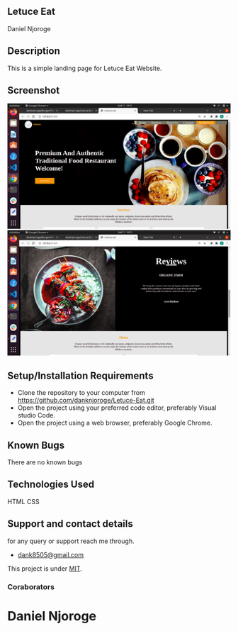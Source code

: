 ## Letuce Eat
Daniel Njoroge
## Description
This is a simple landing page for Letuce Eat Website.
## Screenshot
<img src="images/s1.png">
<img src="images/s2.png">

## Setup/Installation Requirements
* Clone the repository to your computer from 
        https://github.com/danknjoroge/Letuce-Eat.git
* Open the project using your preferred code editor, preferably Visual studio Code.
* Open the project using a web browser, preferably Google Chrome.
## Known Bugs
There are no known bugs
## Technologies Used
HTML 
CSS
## Support and contact details
for any query or support reach me through.
* dank8505@gmail.com

This project is under [MIT](LICENSE).
### Coraborators
Daniel Njoroge
=======
